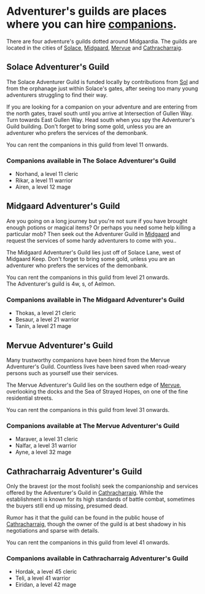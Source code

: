 # Adventurer's guilds are places where you can hire [companions](companions "wikilink").

There are four adventure's guilds dotted around Midgaardia. The guilds
are located in the cities of [Solace](Solace "wikilink"),
[Midgaard](Midgaard "wikilink"), [Mervue](Mervue "wikilink") and
[Cathracharraig](Cathracharraig "wikilink").

## Solace Adventurer's Guild

The Solace Adventurer Guild is funded locally by contributions from
[Sol](Sol "wikilink") and from the orphanage just within Solace's gates,
after seeing too many young adventurers struggling to find their way.

If you are looking for a companion on your adventure and are entering
from the north gates, travel south until you arrive at Intersection of
Gullen Way. Turn towards East Gullen Way. Head south when you spy the
Adventurer's Guild building. Don't forget to bring some gold, unless you
are an adventurer who prefers the services of the demonbank.

You can rent the companions in this guild from level 11 onwards.

### Companions available in The Solace Adventurer's Guild

-   Norhand, a level 11 cleric
-   Rikar, a level 11 warrior
-   Airen, a level 12 mage

## Midgaard Adventurer's Guild

Are you going on a long journey but you're not sure if you have brought
enough potions or magical items? Or perhaps you need some help killing a
particular mob? Then seek out the Adventurer Guild in
[Midgaard](Midgaard "wikilink") and request the services of some hardy
adventurers to come with you..

The Midgaard Adventurer's Guild lies just off of Solace Lane, west of
Midgaard Keep. Don't forget to bring some gold, unless you are an
adventurer who prefers the services of the demonbank.

You can rent the companions in this guild from level 21 onwards.  
The Adventurer's guild is 4w, s, of Aelmon.

### Companions available in The Midgaard Adventurer's Guild

-   Thokas, a level 21 cleric
-   Besaur, a level 21 warrior
-   Tanin, a level 21 mage

## Mervue Adventurer's Guild

Many trustworthy companions have been hired from the Mervue Adventurer's
Guild. Countless lives have been saved when road-weary persons such as
yourself use their services.

The Mervue Adventurer's Guild lies on the southern edge of
[Mervue](Mervue "wikilink"), overlooking the docks and the Sea of
Strayed Hopes, on one of the fine residential streets.

You can rent the companions in this guild from level 31 onwards.

### Companions available at The Mervue Adventurer's Guild

-   Maraver, a level 31 cleric
-   Nalfar, a level 31 warrior
-   Ayne, a level 32 mage

## Cathracharraig Adventurer's Guild

Only the bravest (or the most foolish) seek the companionship and
services offered by the Adventurer's Guild in
[Cathracharraig](Cathracharraig "wikilink"). While the establishment is
known for its high standards of battle combat, sometimes the buyers
still end up missing, presumed dead.

Rumor has it that the guild can be found in the public house of
[Cathracharraig](Cathracharraig "wikilink"), though the owner of the
guild is at best shadowy in his negotiations and sparse with details.

You can rent the companions in this guild from level 41 onwards.

### Companions available in Cathracharraig Adventurer's Guild

-   Hordak, a level 45 cleric
-   Teli, a level 41 warrior
-   Eiridan, a level 42 mage
